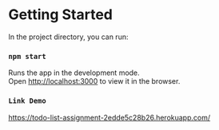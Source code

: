 # Getting Started 

In the project directory, you can run:

### `npm start`

Runs the app in the development mode.\
Open [http://localhost:3000](http://localhost:3000) to view it in the browser.



### `Link Demo`

https://todo-list-assignment-2edde5c28b26.herokuapp.com/
